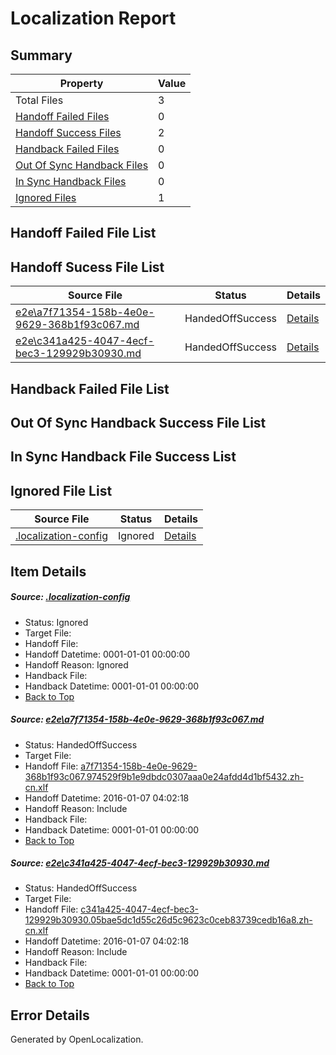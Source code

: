 # <a name='report-top'></a> Localization Report

## Summary
 Property | Value 
 -------- | ----- 
 Total Files | 3
[ Handoff Failed Files ](#handoff-failed-list)| 0
[ Handoff Success Files ](#handoff-success-list)| 2
[ Handback Failed Files ](#handback-failed-list)| 0
[ Out Of Sync Handback Files ](#outofsync-handback-success-list)| 0
[ In Sync Handback Files ](#insync-handback-success-list)| 0
[ Ignored Files ](#ignored-list)| 1

## <a name='handoff-failed-list'></a> Handoff Failed File List

## <a name='handoff-success-list'></a> Handoff Sucess File List
 Source File | Status | Details 
 ----------- | ------ | ------- 
 [e2e\a7f71354-158b-4e0e-9629-368b1f93c067.md](https://github.com/OpenLocalizationTest/oltest/blob/3803ce212f8524fbcb6ba5be6174d5f9079d3fb6/e2e/a7f71354-158b-4e0e-9629-368b1f93c067.md) | HandedOffSuccess | [Details](#076ad78f7e72f685e10c3182c199babde468d50b1)
 [e2e\c341a425-4047-4ecf-bec3-129929b30930.md](https://github.com/OpenLocalizationTest/oltest/blob/3803ce212f8524fbcb6ba5be6174d5f9079d3fb6/e2e/c341a425-4047-4ecf-bec3-129929b30930.md) | HandedOffSuccess | [Details](#eef2695c23d63c699e1cab280b18444bd4c34f1e2)

## <a name='handback-failed-list'></a> Handback Failed File List

## <a name='outofsync-handback-success-list'></a> Out Of Sync Handback Success File List

## <a name='insync-handback-success-list'></a> In Sync Handback File Success List

## <a name='ignored-list'></a> Ignored File List
 Source File | Status | Details 
 ----------- | ------ | ------- 
 [.localization-config](https://github.com/OpenLocalizationTest/oltest/blob/3803ce212f8524fbcb6ba5be6174d5f9079d3fb6/.localization-config) | Ignored | [Details](#e4725be8631cbe979bbe0fa8b97cd75f1fd41d4d0)

## Item Details
##### <a name='e4725be8631cbe979bbe0fa8b97cd75f1fd41d4d0'></a> Source: [.localization-config](https://github.com/OpenLocalizationTest/oltest/blob/3803ce212f8524fbcb6ba5be6174d5f9079d3fb6/.localization-config)
* Status: Ignored
* Target File: 
* Handoff File: 
* Handoff Datetime: 0001-01-01 00:00:00
* Handoff Reason: Ignored
* Handback File: 
* Handback Datetime: 0001-01-01 00:00:00
* [Back to Top](#report-top)

##### <a name='076ad78f7e72f685e10c3182c199babde468d50b1'></a> Source: [e2e\a7f71354-158b-4e0e-9629-368b1f93c067.md](https://github.com/OpenLocalizationTest/oltest/blob/3803ce212f8524fbcb6ba5be6174d5f9079d3fb6/e2e/a7f71354-158b-4e0e-9629-368b1f93c067.md)
* Status: HandedOffSuccess
* Target File: 
* Handoff File: [a7f71354-158b-4e0e-9629-368b1f93c067.974529f9b1e9dbdc0307aaa0e24afdd4d1bf5432.zh-cn.xlf](https://github.com/OpenLocalizationTestOrg/olhandoff/blob/03bfc7a797b587d17cff8ae4c416e4319983b7ac/ol-handoff/OpenLocalizationTestOrg/oltest.zh-cn/yufeih/a7f71354-158b-4e0e-9629-368b1f93c067.974529f9b1e9dbdc0307aaa0e24afdd4d1bf5432.zh-cn.xlf)
* Handoff Datetime: 2016-01-07 04:02:18
* Handoff Reason: Include
* Handback File: 
* Handback Datetime: 0001-01-01 00:00:00
* [Back to Top](#report-top)

##### <a name='eef2695c23d63c699e1cab280b18444bd4c34f1e2'></a> Source: [e2e\c341a425-4047-4ecf-bec3-129929b30930.md](https://github.com/OpenLocalizationTest/oltest/blob/3803ce212f8524fbcb6ba5be6174d5f9079d3fb6/e2e/c341a425-4047-4ecf-bec3-129929b30930.md)
* Status: HandedOffSuccess
* Target File: 
* Handoff File: [c341a425-4047-4ecf-bec3-129929b30930.05bae5dc1d55c26d5c9623c0ceb83739cedb16a8.zh-cn.xlf](https://github.com/OpenLocalizationTestOrg/olhandoff/blob/03bfc7a797b587d17cff8ae4c416e4319983b7ac/ol-handoff/OpenLocalizationTestOrg/oltest.zh-cn/yufeih/c341a425-4047-4ecf-bec3-129929b30930.05bae5dc1d55c26d5c9623c0ceb83739cedb16a8.zh-cn.xlf)
* Handoff Datetime: 2016-01-07 04:02:18
* Handoff Reason: Include
* Handback File: 
* Handback Datetime: 0001-01-01 00:00:00
* [Back to Top](#report-top)


## Error Details

Generated by OpenLocalization.
